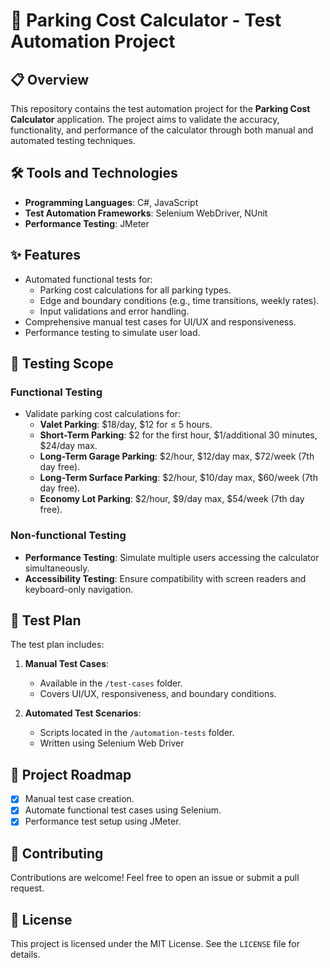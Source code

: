 # 🚗 Parking Cost Calculator - Test Automation Project

## 📋 Overview
This repository contains the test automation project for the **Parking Cost Calculator** application. The project aims to validate the accuracy, functionality, and performance of the calculator through both manual and automated testing techniques.

## 🛠️ Tools and Technologies
- **Programming Languages**: C#, JavaScript
- **Test Automation Frameworks**: Selenium WebDriver, NUnit
- **Performance Testing**: JMeter

## ✨ Features
- Automated functional tests for:
  - Parking cost calculations for all parking types.
  - Edge and boundary conditions (e.g., time transitions, weekly rates).
  - Input validations and error handling.
- Comprehensive manual test cases for UI/UX and responsiveness.
- Performance testing to simulate user load.

## 🧪 Testing Scope
### Functional Testing
- Validate parking cost calculations for:
  - **Valet Parking**: $18/day, $12 for ≤ 5 hours.
  - **Short-Term Parking**: $2 for the first hour, $1/additional 30 minutes, $24/day max.
  - **Long-Term Garage Parking**: $2/hour, $12/day max, $72/week (7th day free).
  - **Long-Term Surface Parking**: $2/hour, $10/day max, $60/week (7th day free).
  - **Economy Lot Parking**: $2/hour, $9/day max, $54/week (7th day free).
  
### Non-functional Testing
- **Performance Testing**: Simulate multiple users accessing the calculator simultaneously.
- **Accessibility Testing**: Ensure compatibility with screen readers and keyboard-only navigation.

## 📝 Test Plan
The test plan includes:
1. **Manual Test Cases**:
   - Available in the `/test-cases` folder.
   - Covers UI/UX, responsiveness, and boundary conditions.

2. **Automated Test Scenarios**:
   - Scripts located in the `/automation-tests` folder.
   - Written using Selenium Web Driver

## 🚀 Project Roadmap
- [x] Manual test case creation.
- [x] Automate functional test cases using Selenium.
- [x] Performance test setup using JMeter.

## 🤝 Contributing
Contributions are welcome! Feel free to open an issue or submit a pull request.

## 📄 License
This project is licensed under the MIT License. See the `LICENSE` file for details.



